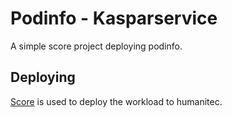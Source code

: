 # Podinfo - Kasparservice

A simple score project deploying podinfo.

## Deploying

[Score](https://score.dev/) is used to deploy the workload to humanitec.
